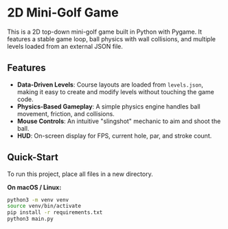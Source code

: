 # 2D Mini-Golf Game

This is a 2D top-down mini-golf game built in Python with Pygame. It features a stable game loop, ball physics with wall collisions, and multiple levels loaded from an external JSON file.

## Features

- **Data-Driven Levels**: Course layouts are loaded from `levels.json`, making it easy to create and modify levels without touching the game code.
- **Physics-Based Gameplay**: A simple physics engine handles ball movement, friction, and collisions.
- **Mouse Controls**: An intuitive "slingshot" mechanic to aim and shoot the ball.
- **HUD**: On-screen display for FPS, current hole, par, and stroke count.

## Quick-Start

To run this project, place all files in a new directory.

**On macOS / Linux:**

```bash
python3 -m venv venv
source venv/bin/activate
pip install -r requirements.txt
python3 main.py
```
